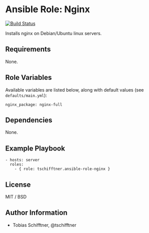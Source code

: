 # Ansible Role: Nginx

[![Build Status](https://travis-ci.org/tschifftner/ansible-role-common.svg)](https://travis-ci.org/tschifftner/ansible-role-common)

Installs nginx on Debian/Ubuntu linux servers.

## Requirements

None.

## Role Variables

Available variables are listed below, along with default values (see `defaults/main.yml`):

    nginx_package: nginx-full

## Dependencies

None.

## Example Playbook

    - hosts: server
      roles:
        - { role: tschifftner.ansible-role-nginx }

## License

MIT / BSD

## Author Information

 - Tobias Schifftner, @tschifftner